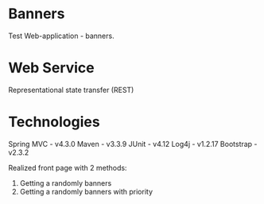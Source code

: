 # Banners
Test Web-application - banners. 

# Web Service
Representational state transfer (REST)

# Technologies
Spring MVC - v4.3.0
Maven      - v3.3.9
JUnit      - v4.12
Log4j      - v1.2.17
Bootstrap  - v2.3.2

Realized front page with 2 methods:
1. Getting a randomly banners
2. Getting a randomly banners with priority
